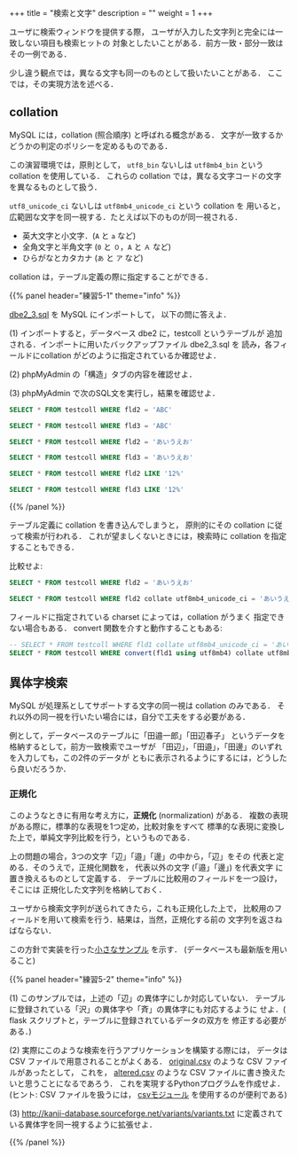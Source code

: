 +++
title = "検索と文字"
description = ""
weight = 1
+++

ユーザに検索ウィンドウを提供する際，
ユーザが入力した文字列と完全には一致しない項目も検索ヒットの
対象としたいことがある．前方一致・部分一致はその一例である．

少し違う観点では，異なる文字も同一のものとして扱いたいことがある．
ここでは，その実現方法を述べる．

## collation

MySQL には，collation (照合順序) と呼ばれる概念がある．
文字が一致するかどうかの判定のポリシーを定めるものである．

この演習環境では，原則として，
`utf8_bin` ないしは `utf8mb4_bin` という collation を使用している．
これらの collation では，異なる文字コードの文字を異なるものとして扱う．

`utf8_unicode_ci` ないしは `utf8mb4_unicode_ci` という collation を
用いると，広範囲な文字を同一視する．たとえば以下のものが同一視される．

* 英大文字と小文字．(`A` と `a` など)
* 全角文字と半角文字 (`0` と `０`，`A` と `Ａ` など)
* ひらがなとカタカナ (`あ` と `ア` など)

collation は，テーブル定義の際に指定することができる．

{{% panel header="練習5-1" theme="info" %}}

<a href="dbe2_3.sql" download>dbe2_3.sql</a> を MySQL にインポートして，
以下の問に答えよ．

(1) インポートすると，データベース dbe2 に，testcoll というテーブルが
追加される．インポートに用いたバックアップファイル dbe2_3.sql を
読み，各フィールドにcollation がどのように指定されているか確認せよ．

(2) phpMyAdmin の「構造」タブの内容を確認せよ．

(3) phpMyAdmin で次のSQL文を実行し，結果を確認せよ．

```sql
SELECT * FROM testcoll WHERE fld2 = 'ABC'
```

```sql
SELECT * FROM testcoll WHERE fld3 = 'ABC'
```

```sql
SELECT * FROM testcoll WHERE fld2 = 'あいうえお'
```

```sql
SELECT * FROM testcoll WHERE fld3 = 'あいうえお'
```

```sql
SELECT * FROM testcoll WHERE fld2 LIKE '12%'
```

```sql
SELECT * FROM testcoll WHERE fld3 LIKE '12%'
```

{{% /panel %}}

テーブル定義に collation を書き込んでしまうと，
原則的にその collation に従って検索が行われる．
これが望ましくないときには，検索時に collation を指定することもできる．

比較せよ:

```sql
SELECT * FROM testcoll WHERE fld2 = 'あいうえお'
```

```sql
SELECT * FROM testcoll WHERE fld2 collate utf8mb4_unicode_ci = 'あいうえお'
```

フィールドに指定されている charset によっては，collation がうまく
指定できない場合もある． convert 関数を介すと動作することもある:

```sql
-- SELECT * FROM testcoll WHERE fld1 collate utf8mb4_unicode_ci = 'あいうえお' -- これはエラー
SELECT * FROM testcoll WHERE convert(fld1 using utf8mb4) collate utf8mb4_unicode_ci = 'あいうえお'
```

## 異体字検索

MySQL が処理系としてサポートする文字の同一視は collation のみである．
それ以外の同一視を行いたい場合には，自分で工夫をする必要がある．

例として，データベースのテーブルに「田邉一郎」「田辺春子」
というデータを格納するとして，前方一致検索でユーザが
「田辺」，「田邉」，「田邊」のいずれを入力しても，この2件のデータが
ともに表示されるようにするには，どうしたら良いだろうか．

### 正規化

このようなときに有用な考え方に，__正規化__ (normalization) がある．
複数の表現がある際に，標準的な表現を1つ定め，比較対象をすべて
標準的な表現に変換した上で，単純文字列比較を行う，というものである．

上の問題の場合，3つの文字「辺」「邉」「邊」の中から，「辺」をその
代表と定める．そのうえで，正規化関数を，
代表以外の文字 (「邉」「邊」) を代表文字
に置き換えるものとして定義する．
テーブルに比較用のフィールドを一つ設け，そこには
正規化した文字列を格納しておく．

ユーザから検索文字列が送られてきたら，これも正規化した上で，
比較用のフィールドを用いて検索を行う．結果は，当然，正規化する前の
文字列を返さねばならない．

この方針で実装を行った[小さなサンプル](itaiji.zip) を示す．
(データベースも最新版を用いること)

{{% panel header="練習5-2" theme="info" %}}

(1) このサンプルでは，上述の「辺」の異体字にしか対応していない．
テーブルに登録されている「沢」の異体字や「斉」の異体字にも対応するように
せよ．( flask スクリプトと，テーブルに登録されているデータの双方を
修正する必要がある．)

(2)
実際にこのような検索を行うアプリケーションを構築する際には，
データは CSV ファイルで用意されることがよくある．
[original.csv](original.csv) のような CSV ファイルがあったとして，
これを， [altered.csv](altered.csv) のような 
CSV ファイルに書き換えたいと思うことになるであろう．
これを実現するPythonプログラムを作成せよ．
(ヒント: CSV ファイルを扱うには，
[csvモジュール](https://docs.python.org/ja/3/library/csv.html)
を使用するのが便利である)

(3)
http://kanji-database.sourceforge.net/variants/variants.txt
に定義されている異体字を同一視するように拡張せよ．



{{% /panel %}}






